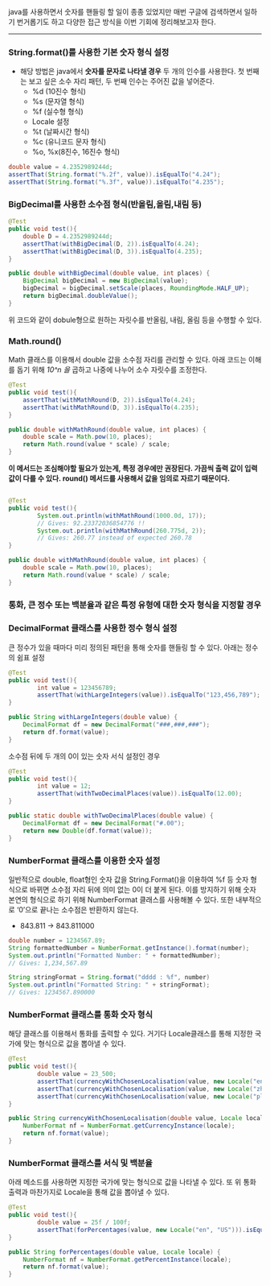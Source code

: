 java를 사용하면서 숫자를 핸들링 할 일이 종종 있었지만 매번 구글에 검색하면서 일하기 번거롭기도 하고 다양한 접근 방식을 이번 기회에 정리해보고자 한다.

---

### String.format()를 사용한 기본 숫자 형식 설정

- 해당 방법은 java에서 **숫자를 문자로 나타낼 경우** 두 개의 인수를 사용한다. 첫 번째는 보고 싶은 소수 자리 패턴, 두 번째 인수는 주어진 값을 넣어준다.
    - %d (10진수 형식)
    - %s (문자열 형식)
    - %f (실수형 형식)
    - Locale 설정
    - %t (날짜시간 형식)
    - %c (유니코드 문자 형식)
    - %o, %x(8진수, 16진수 형식)

```java
double value = 4.2352989244d;
assertThat(String.format("%.2f", value)).isEqualTo("4.24");
assertThat(String.format("%.3f", value)).isEqualTo("4.235");
```

### **BigDecimal를 사용한 소수점 형식(반올림,올림,내림 등)**

```java
@Test
public void test(){
	double D = 4.2352989244d;
	assertThat(withBigDecimal(D, 2)).isEqualTo(4.24);
	assertThat(withBigDecimal(D, 3)).isEqualTo(4.235);
}

public double withBigDecimal(double value, int places) {
    BigDecimal bigDecimal = new BigDecimal(value);
    bigDecimal = bigDecimal.setScale(places, RoundingMode.HALF_UP);
    return bigDecimal.doubleValue();
}
```

위 코드와 같이 dobule형으로 원하는 자릿수를 반올림, 내림, 올림 등을 수행할 수 있다.

### **Math.round()**

Math 클래스를 이용해서 double 값을 소수점 자리를 관리할 수 있다. 아래 코드는 이해를 돕기 위해 *10^n 을* 곱하고 나중에 나누어 소수 자릿수를 조정한다.

```java
@Test
public void test(){
	assertThat(withMathRound(D, 2)).isEqualTo(4.24);
	assertThat(withMathRound(D, 3)).isEqualTo(4.235);
}

public double withMathRound(double value, int places) {
    double scale = Math.pow(10, places);
    return Math.round(value * scale) / scale;
}
```

**이 메서드는 조심해야할 필요가 있는게, 특정 경우에만 권장된다. 가끔씩 출력 값이 입력 값이 다를 수 있다. round() 메서드를 사용해서 값을 임의로 자르기 때문이다.**

```java

@Test
public void test(){
		System.out.println(withMathRound(1000.0d, 17));
		// Gives: 92.23372036854776 !!
		System.out.println(withMathRound(260.775d, 2));
		// Gives: 260.77 instead of expected 260.78
}

public double withMathRound(double value, int places) {
    double scale = Math.pow(10, places);
    return Math.round(value * scale) / scale;
}
```

### 통화, 큰 정수 또는 백분율과 같은 특정 유형에 대한 숫자 형식을 지정할 경우

### DecimalFormat 클래스를 사용한 정수 형식 설정

큰 정수가 있을 때마다 미리 정의된 패턴을 통해 숫자를 핸들링 할 수 있다. 아래는 정수의 쉼표 설정

```java
@Test
public void test(){
		int value = 123456789;
		assertThat(withLargeIntegers(value)).isEqualTo("123,456,789");
}

public String withLargeIntegers(double value) {
    DecimalFormat df = new DecimalFormat("###,###,###");
    return df.format(value);
}
```

소수점 뒤에 두 개의 0이 있는 숫자 서식 설정인 경우

```java
@Test
public void test(){
		int value = 12; 
		assertThat(withTwoDecimalPlaces(value)).isEqualTo(12.00);
}

public static double withTwoDecimalPlaces(double value) {
    DecimalFormat df = new DecimalFormat("#.00");
    return new Double(df.format(value));
}
```

### NumberFormat 클래스를 이용한 숫자 설정

일반적으로 double, float형인 숫자 값을 String.Format()을 이용하여 %f 등 숫자 형식으로 바뀌면 소수점 자리 뒤에 의미 없는 0이 더 붙게 된다. 이를 방지하기 위해 숫자 본연의 형식으로 하기 위해 NumberFormat 클래스를 사용해볼 수 있다. 또한 내부적으로 ‘0’으로 끝나는 소수점은 반환하지 않는다.

- 843.811 → 843.811000

```java
double number = 1234567.89;
String formattedNumber = NumberFormat.getInstance().format(number);
System.out.println("Formatted Number: " + formattedNumber);
// Gives: 1,234,567.89

String stringFormat = String.format("dddd : %f", number)
System.out.println("Formatted String: " + stringFormat);
// Gives: 1234567.890000
```

### NumberFormat 클래스를 **통화 숫자 형식**

해당 클래스를 이용해서 통화를 출력할 수 있다. 거기다 Locale클래스를 통해 지정한 국가에 맞는 형식으로 값을 뽑아낼 수 있다.

```java
@Test
public void test(){
		double value = 23_500;
		assertThat(currencyWithChosenLocalisation(value, new Locale("en", "US"))).isEqualTo("$23,500.00");
		assertThat(currencyWithChosenLocalisation(value, new Locale("zh", "CN"))).isEqualTo("¥23,500.00");
		assertThat(currencyWithChosenLocalisation(value, new Locale("pl", "PL"))).isEqualTo("23 500,00 zł");
}

public String currencyWithChosenLocalisation(double value, Locale locale) {
    NumberFormat nf = NumberFormat.getCurrencyInstance(locale);
    return nf.format(value);
}
```

### NumberFormat 클래스를 서식 및 백분율

아래 메소드를 사용하면 지정한 국가에 맞는 형식으로 값을 나타낼 수 있다. 또 위 통화 출력과 마찬가지로 Locale을 통해 값을 뽑아낼 수 있다.

```java
@Test
public void test(){
		double value = 25f / 100f;
		assertThat(forPercentages(value, new Locale("en", "US"))).isEqualTo("25%");
}

public String forPercentages(double value, Locale locale) {
    NumberFormat nf = NumberFormat.getPercentInstance(locale);
    return nf.format(value);
}
```
